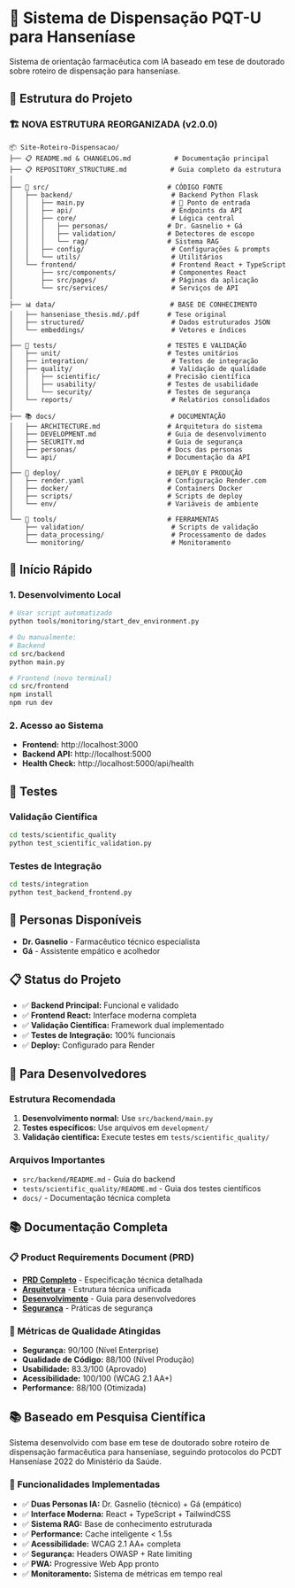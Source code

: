# 🏥 Sistema de Dispensação PQT-U para Hanseníase

Sistema de orientação farmacêutica com IA baseado em tese de doutorado sobre roteiro de dispensação para hanseníase.

## 📁 Estrutura do Projeto

### 🏗️ **NOVA ESTRUTURA REORGANIZADA (v2.0.0)**

```
📦 Site-Roteiro-Dispensacao/
├── 📋 README.md & CHANGELOG.md           # Documentação principal
├── 📋 REPOSITORY_STRUCTURE.md           # Guia completo da estrutura
│
├── 🏥 src/                              # CÓDIGO FONTE
│   ├── backend/                         # Backend Python Flask
│   │   ├── main.py                      # 🚀 Ponto de entrada
│   │   ├── api/                         # Endpoints da API
│   │   ├── core/                        # Lógica central
│   │   │   ├── personas/               # Dr. Gasnelio + Gá
│   │   │   ├── validation/             # Detectores de escopo
│   │   │   └── rag/                    # Sistema RAG
│   │   ├── config/                      # Configurações & prompts
│   │   └── utils/                       # Utilitários
│   └── frontend/                        # Frontend React + TypeScript
│       ├── src/components/              # Componentes React
│       ├── src/pages/                   # Páginas da aplicação
│       └── src/services/                # Serviços de API
│
├── 📊 data/                             # BASE DE CONHECIMENTO
│   ├── hanseniase_thesis.md/.pdf       # Tese original
│   ├── structured/                      # Dados estruturados JSON
│   └── embeddings/                      # Vetores e índices
│
├── 🧪 tests/                            # TESTES E VALIDAÇÃO
│   ├── unit/                           # Testes unitários
│   ├── integration/                     # Testes de integração
│   ├── quality/                         # Validação de qualidade
│   │   ├── scientific/                 # Precisão científica
│   │   ├── usability/                  # Testes de usabilidade
│   │   └── security/                   # Testes de segurança
│   └── reports/                         # Relatórios consolidados
│
├── 📚 docs/                             # DOCUMENTAÇÃO
│   ├── ARCHITECTURE.md                 # Arquitetura do sistema
│   ├── DEVELOPMENT.md                  # Guia de desenvolvimento
│   ├── SECURITY.md                     # Guia de segurança
│   ├── personas/                       # Docs das personas
│   └── api/                            # Documentação da API
│
├── 🚀 deploy/                           # DEPLOY E PRODUÇÃO
│   ├── render.yaml                     # Configuração Render.com
│   ├── docker/                         # Containers Docker
│   ├── scripts/                        # Scripts de deploy
│   └── env/                            # Variáveis de ambiente
│
└── 🔧 tools/                            # FERRAMENTAS
    ├── validation/                      # Scripts de validação
    ├── data_processing/                 # Processamento de dados
    └── monitoring/                      # Monitoramento
```

## 🚀 Início Rápido

### 1. Desenvolvimento Local
```bash
# Usar script automatizado
python tools/monitoring/start_dev_environment.py

# Ou manualmente:
# Backend
cd src/backend
python main.py

# Frontend (novo terminal)
cd src/frontend
npm install
npm run dev
```

### 2. Acesso ao Sistema
- **Frontend:** http://localhost:3000
- **Backend API:** http://localhost:5000
- **Health Check:** http://localhost:5000/api/health

## 🧪 Testes

### Validação Científica
```bash
cd tests/scientific_quality
python test_scientific_validation.py
```

### Testes de Integração
```bash
cd tests/integration
python test_backend_frontend.py
```

## 👥 Personas Disponíveis

- **Dr. Gasnelio** - Farmacêutico técnico especialista
- **Gá** - Assistente empático e acolhedor

## 📋 Status do Projeto

- ✅ **Backend Principal:** Funcional e validado
- ✅ **Frontend React:** Interface moderna completa
- ✅ **Validação Científica:** Framework dual implementado
- ✅ **Testes de Integração:** 100% funcionais
- ✅ **Deploy:** Configurado para Render

## 🔧 Para Desenvolvedores

### Estrutura Recomendada
1. **Desenvolvimento normal:** Use `src/backend/main.py`
2. **Testes específicos:** Use arquivos em `development/`
3. **Validação científica:** Execute testes em `tests/scientific_quality/`

### Arquivos Importantes
- `src/backend/README.md` - Guia do backend
- `tests/scientific_quality/README.md` - Guia dos testes científicos
- `docs/` - Documentação técnica completa

## 📚 Documentação Completa

### 📋 Product Requirements Document (PRD)
- **[PRD Completo](docs/PRD_COMPLETE.md)** - Especificação técnica detalhada
- **[Arquitetura](docs/ARCHITECTURE.md)** - Estrutura técnica unificada
- **[Desenvolvimento](docs/DEVELOPMENT.md)** - Guia para desenvolvedores
- **[Segurança](docs/SECURITY.md)** - Práticas de segurança

### 🎯 Métricas de Qualidade Atingidas
- **Segurança:** 90/100 (Nível Enterprise)
- **Qualidade de Código:** 88/100 (Nível Produção)  
- **Usabilidade:** 83.3/100 (Aprovado)
- **Acessibilidade:** 100/100 (WCAG 2.1 AA+)
- **Performance:** 88/100 (Otimizada)

## 📚 Baseado em Pesquisa Científica

Sistema desenvolvido com base em tese de doutorado sobre roteiro de dispensação farmacêutica para hanseníase, seguindo protocolos do PCDT Hanseníase 2022 do Ministério da Saúde.

### 🚀 Funcionalidades Implementadas
- ✅ **Duas Personas IA:** Dr. Gasnelio (técnico) + Gá (empático)
- ✅ **Interface Moderna:** React + TypeScript + TailwindCSS
- ✅ **Sistema RAG:** Base de conhecimento estruturada
- ✅ **Performance:** Cache inteligente < 1.5s
- ✅ **Acessibilidade:** WCAG 2.1 AA+ completa
- ✅ **Segurança:** Headers OWASP + Rate limiting
- ✅ **PWA:** Progressive Web App pronto
- ✅ **Monitoramento:** Sistema de métricas em tempo real